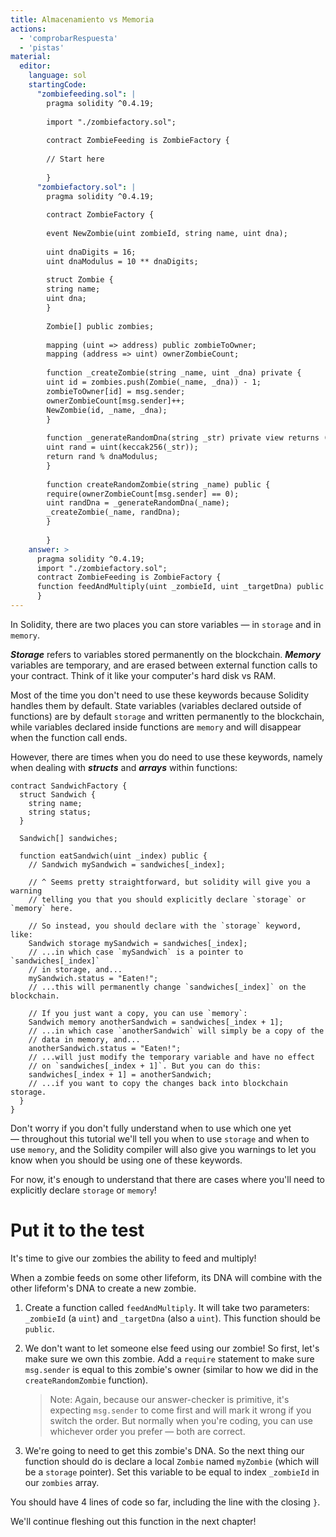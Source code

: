 ```yaml
---
title: Almacenamiento vs Memoria
actions:
  - 'comprobarRespuesta'
  - 'pistas'
material:
  editor:
    language: sol
    startingCode:
      "zombiefeeding.sol": |
        pragma solidity ^0.4.19;
        
        import "./zombiefactory.sol";
        
        contract ZombieFeeding is ZombieFactory {
        
        // Start here
        
        }
      "zombiefactory.sol": |
        pragma solidity ^0.4.19;
        
        contract ZombieFactory {
        
        event NewZombie(uint zombieId, string name, uint dna);
        
        uint dnaDigits = 16;
        uint dnaModulus = 10 ** dnaDigits;
        
        struct Zombie {
        string name;
        uint dna;
        }
        
        Zombie[] public zombies;
        
        mapping (uint => address) public zombieToOwner;
        mapping (address => uint) ownerZombieCount;
        
        function _createZombie(string _name, uint _dna) private {
        uint id = zombies.push(Zombie(_name, _dna)) - 1;
        zombieToOwner[id] = msg.sender;
        ownerZombieCount[msg.sender]++;
        NewZombie(id, _name, _dna);
        }
        
        function _generateRandomDna(string _str) private view returns (uint) {
        uint rand = uint(keccak256(_str));
        return rand % dnaModulus;
        }
        
        function createRandomZombie(string _name) public {
        require(ownerZombieCount[msg.sender] == 0);
        uint randDna = _generateRandomDna(_name);
        _createZombie(_name, randDna);
        }
        
        }
    answer: >
      pragma solidity ^0.4.19;
      import "./zombiefactory.sol";
      contract ZombieFeeding is ZombieFactory {
      function feedAndMultiply(uint _zombieId, uint _targetDna) public { require(msg.sender == zombieToOwner[_zombieId]); Zombie storage myZombie = zombies[_zombieId]; }
      }
---
```

In Solidity, there are two places you can store variables — in `storage` and in `memory`.

***Storage*** refers to variables stored permanently on the blockchain. ***Memory*** variables are temporary, and are erased between external function calls to your contract. Think of it like your computer's hard disk vs RAM.

Most of the time you don't need to use these keywords because Solidity handles them by default. State variables (variables declared outside of functions) are by default `storage` and written permanently to the blockchain, while variables declared inside functions are `memory` and will disappear when the function call ends.

However, there are times when you do need to use these keywords, namely when dealing with ***structs*** and ***arrays*** within functions:

    contract SandwichFactory {
      struct Sandwich {
        string name;
        string status;
      }
    
      Sandwich[] sandwiches;
    
      function eatSandwich(uint _index) public {
        // Sandwich mySandwich = sandwiches[_index];
    
        // ^ Seems pretty straightforward, but solidity will give you a warning
        // telling you that you should explicitly declare `storage` or `memory` here.
    
        // So instead, you should declare with the `storage` keyword, like:
        Sandwich storage mySandwich = sandwiches[_index];
        // ...in which case `mySandwich` is a pointer to `sandwiches[_index]`
        // in storage, and...
        mySandwich.status = "Eaten!";
        // ...this will permanently change `sandwiches[_index]` on the blockchain.
    
        // If you just want a copy, you can use `memory`:
        Sandwich memory anotherSandwich = sandwiches[_index + 1];
        // ...in which case `anotherSandwich` will simply be a copy of the 
        // data in memory, and...
        anotherSandwich.status = "Eaten!";
        // ...will just modify the temporary variable and have no effect 
        // on `sandwiches[_index + 1]`. But you can do this:
        sandwiches[_index + 1] = anotherSandwich;
        // ...if you want to copy the changes back into blockchain storage.
      }
    }
    

Don't worry if you don't fully understand when to use which one yet — throughout this tutorial we'll tell you when to use `storage` and when to use `memory`, and the Solidity compiler will also give you warnings to let you know when you should be using one of these keywords.

For now, it's enough to understand that there are cases where you'll need to explicitly declare `storage` or `memory`!

# Put it to the test

It's time to give our zombies the ability to feed and multiply!

When a zombie feeds on some other lifeform, its DNA will combine with the other lifeform's DNA to create a new zombie.

1. Create a function called `feedAndMultiply`. It will take two parameters: `_zombieId` (a `uint`) and `_targetDna` (also a `uint`). This function should be `public`.

2. We don't want to let someone else feed using our zombie! So first, let's make sure we own this zombie. Add a `require` statement to make sure `msg.sender` is equal to this zombie's owner (similar to how we did in the `createRandomZombie` function).
    
    > Note: Again, because our answer-checker is primitive, it's expecting `msg.sender` to come first and will mark it wrong if you switch the order. But normally when you're coding, you can use whichever order you prefer — both are correct.

3. We're going to need to get this zombie's DNA. So the next thing our function should do is declare a local `Zombie` named `myZombie` (which will be a `storage` pointer). Set this variable to be equal to index `_zombieId` in our `zombies` array.

You should have 4 lines of code so far, including the line with the closing `}`.

We'll continue fleshing out this function in the next chapter!